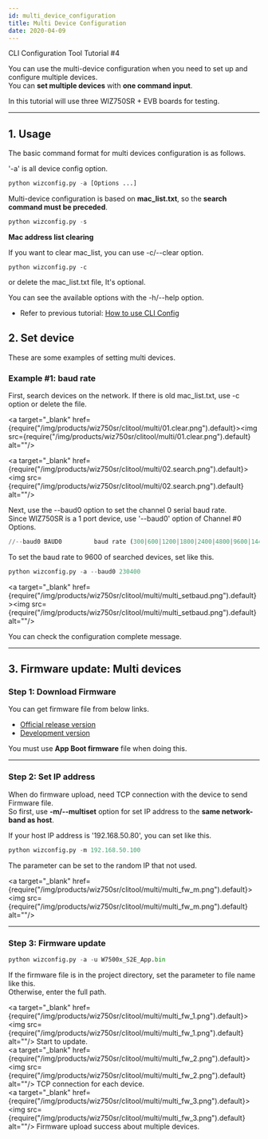 ```yaml
---
id: multi_device_configuration
title: Multi Device Configuration
date: 2020-04-09
---
```


CLI Configuration Tool Tutorial #4

You can use the multi-device configuration when you need to set up and configure multiple devices.  
You can **set multiple devices** with **one command input**.

In this tutorial will use three WIZ750SR + EVB boards for testing.

-----

## 1. Usage

The basic command format for multi devices configuration is as follows.

'-a' is all device config option.

``` python
python wizconfig.py -a [Options ...]
```

Multi-device configuration is based
on **mac\_list.txt**, so the **search command must be preceded**.

``` python
python wizconfig.py -s
```

**Mac address list clearing**  

If you want to clear mac\_list, you can use -c/--clear option.

```
python wizconfig.py -c
```

or delete the mac\_list.txt file, It's optional.

You can see the available options with the -h/--help option.

  - Refer to previous tutorial: [How to use CLI Config](How_to_use_CLI_Config_Tool) 

## 2. Set device

These are some examples of setting multi devices.

### Example #1: baud rate

First, search devices on the network. If there is old mac\_list.txt, use -c option or delete the file.

<a target="_blank" href={require("/img/products/wiz750sr/clitool/multi/01.clear.png").default}><img src={require("/img/products/wiz750sr/clitool/multi/01.clear.png").default} alt=""/></a>

<a target="_blank" href={require("/img/products/wiz750sr/clitool/multi/02.search.png").default}><img src={require("/img/products/wiz750sr/clitool/multi/02.search.png").default} alt=""/></a>

Next, use the --baud0 option to set the channel 0 serial baud rate.  
Since WIZ750SR is a 1 port device, use '--baud0' option of Channel \#0
Options.

``` python
//--baud0 BAUD0         baud rate (300|600|1200|1800|2400|4800|9600|14400|19200|28800|38400|57600|115200|230400)//
```

To set the baud rate to 9600 of searched devices, set like this.

``` python
python wizconfig.py -a --baud0 230400
```

<a target="_blank" href={require("/img/products/wiz750sr/clitool/multi/multi_setbaud.png").default}><img src={require("/img/products/wiz750sr/clitool/multi/multi_setbaud.png").default} alt=""/></a>

You can check the configuration complete message.

-----

## 3. Firmware update: Multi devices

### Step 1: Download Firmware

You can get firmware file from below links.  

  - [Official release version](https://github.com/Wiznet/WIZ750SR/releases)
  - [Development version](https://github.com/Wiznet/WIZ750SR/tree/master/Projects/S2E_App/bin)

You must use **App Boot firmware** file when doing this.

-----

### Step 2: Set IP address

When do firmware upload, need TCP connection with the device to send Firmware file.  
So first, use **-m/--multiset** option for set IP address to the **same network-band as host**.

If your host IP address is '192.168.50.80', you can set like this.

``` python
python wizconfig.py -m 192.168.50.100
```

The parameter can be set to the random IP that not used.

<a target="_blank" href={require("/img/products/wiz750sr/clitool/multi/multi_fw_m.png").default}><img src={require("/img/products/wiz750sr/clitool/multi/multi_fw_m.png").default} alt=""/></a>

-----

### Step 3: Firmware update

``` python
python wizconfig.py -a -u W7500x_S2E_App.bin
```

If the firmware file is in the project directory, set the parameter to file name like this.  
Otherwise, enter the full path.

<a target="_blank" href={require("/img/products/wiz750sr/clitool/multi/multi_fw_1.png").default}><img src={require("/img/products/wiz750sr/clitool/multi/multi_fw_1.png").default} alt=""/></a> Start to update.  
<a target="_blank" href={require("/img/products/wiz750sr/clitool/multi/multi_fw_2.png").default}><img src={require("/img/products/wiz750sr/clitool/multi/multi_fw_2.png").default} alt=""/></a> TCP connection for
each device.  
<a target="_blank" href={require("/img/products/wiz750sr/clitool/multi/multi_fw_3.png").default}><img src={require("/img/products/wiz750sr/clitool/multi/multi_fw_3.png").default} alt=""/></a> Firmware upload
success about multiple devices.
